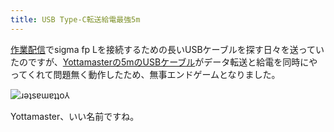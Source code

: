 ```yaml
---
title: USB Type-C転送給電最強5m
---
```

[作業配信](https://www.youtube.com/c/r7kamura)でsigma fp Lを接続するための長いUSBケーブルを探す日々を送っていたのですが、[Yottamasterの5mのUSBケーブル](https://www.amazon.co.jp/dp/B09Y1BY75P)がデータ転送と給電を同時にやってくれて問題無く動作したため、無事エンドゲームとなりました。

![](https://lh6.googleusercontent.com/hBXiaBC9E0UvTCesRB2SeN_WTRmhTzxHg_l2M5aE4DS8zgEkHGMSAZ9Kz2ZYg5FctxBTawcvHsdx5rg1EfU4iNnPr2Exva3NI-CPIsbz8zyDLuTK55ISV5bCbxDa5ArdMll47V5V696S-_5cQ6Pn2Uo "ɹǝʇsɐɯɐʇʇo⅄")

Yottamaster、いい名前ですね。
